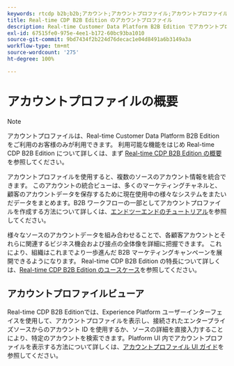 ```yaml
---
keywords: rtcdp b2b;b2b;アカウント;アカウントプロファイル;アカウントプロファイル rtcdp;real-time customer data platform;
title: Real-time CDP B2B Edition のアカウントプロファイル
description: Real-time Customer Data Platform B2B Edition でアカウントプロファイルを使用して、複数のソースからアカウント情報を統合する方法について説明します。
exl-id: 67515fe0-975e-4ee1-b172-60bc93ba1010
source-git-commit: 9bd7434f2b224d76decac1e04d8491a6b3149a3a
workflow-type: tm+mt
source-wordcount: '275'
ht-degree: 100%

---
```


# アカウントプロファイルの概要

>[!NOTE]
>
>アカウントプロファイルは、Real-time Customer Data Platform B2B Edition をご利用のお客様のみが利用できます。 利用可能な機能をはじめ Real-time CDP B2B Edition について詳しくは、まず [Real-time CDP B2B Edition の概要](../b2b-overview.md)を参照してください。

アカウントプロファイルを使用すると、複数のソースのアカウント情報を統合できます。 このアカウントの統合ビューは、多くのマーケティングチャネルと、顧客のアカウントデータを保存するために現在使用中の様々なシステムをまたいだデータをまとめます。B2B ワークフローの一部としてアカウントプロファイルを作成する方法について詳しくは、[エンドツーエンドのチュートリアル](../b2b-tutorial.md)を参照してください。

様々なソースのアカウントデータを組み合わせることで、各顧客アカウントとそれらに関連するビジネス機会および接点の全体像を詳細に把握できます。 これにより、組織はこれまでより一歩進んだ B2B マーケティングキャンペーンを展開できるようになります。 Real-time CDP B2B Edition の特長について詳しくは、[Real-time CDP B2B Edition のユースケース](../b2b-use-case.md)を参照してください。

## アカウントプロファイルビューア

Real-time CDP B2B Editionでは、Experience Platform ユーザーインターフェイスを使用して、アカウントプロファイルを表示し、接続されたエンタープライズソースからのアカウント ID を使用するか、ソースの詳細を直接入力することにより、特定のアカウントを検索できます。Platform UI 内でアカウントプロファイルを表示する方法について詳しくは、[アカウントプロファイル UI ガイド](account-profile-ui-guide.md)を参照してください。
